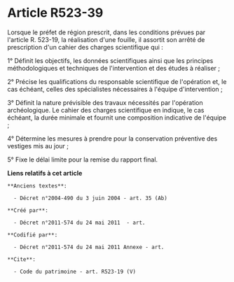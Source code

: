 # Article R523-39

Lorsque le préfet de région prescrit, dans les conditions prévues par l'article R. 523-19, la réalisation d'une fouille, il
assortit son arrêté de prescription d'un cahier des charges scientifique qui : 

1° Définit les objectifs, les données scientifiques ainsi que les principes méthodologiques et techniques de l'intervention
et des études à réaliser ; 

2° Précise les qualifications du responsable scientifique de l'opération et, le cas échéant, celles des spécialistes
nécessaires à l'équipe d'intervention ; 

3° Définit la nature prévisible des travaux nécessités par l'opération archéologique. Le cahier des charges scientifique en
indique, le cas échéant, la durée minimale et fournit une composition indicative de l'équipe ; 

4° Détermine les mesures à prendre pour la conservation préventive des vestiges mis au jour ; 

5° Fixe le délai limite pour la remise du rapport final.

**Liens relatifs à cet article**

	**Anciens textes**:

	  - Décret n°2004-490 du 3 juin 2004 - art. 35 (Ab)

	**Créé par**:

	  - Décret n°2011-574 du 24 mai 2011  - art.

	**Codifié par**:

	  - Décret n°2011-574 du 24 mai 2011 Annexe - art.

	**Cite**:

	  - Code du patrimoine - art. R523-19 (V)
